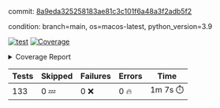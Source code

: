 commit: [8a9eda325258183ae81c3c101f6a48a3f2adb5f2](https://github.com/rcmdnk/homebrew-file/tree/8a9eda325258183ae81c3c101f6a48a3f2adb5f2)

condition: branch=main, os=macos-latest, python_version=3.9

[![test](https://github.com/rcmdnk/homebrew-file/actions/workflows/test.yml/badge.svg)](https://github.com/rcmdnk/homebrew-file/actions/runs/14933474944)
<a href="https://github.com/rcmdnk/homebrew-file/blob/8a9eda325258183ae81c3c101f6a48a3f2adb5f2/README.md"><img alt="Coverage" src="https://img.shields.io/badge/Coverage-56%25-orange.svg" /></a><details><summary>Coverage Report </summary><table><tr><th>File</th><th>Stmts</th><th>Miss</th><th>Cover</th><th>Missing</th></tr><tbody><tr><td colspan="5"><b>bin</b></td></tr><tr><td>&nbsp; &nbsp;<a href="https://github.com/rcmdnk/homebrew-file/blob/8a9eda325258183ae81c3c101f6a48a3f2adb5f2/bin/brew-file">brew-file</a></td><td>2168</td><td>945</td><td>56%</td><td><a href="https://github.com/rcmdnk/homebrew-file/blob/8a9eda325258183ae81c3c101f6a48a3f2adb5f2/bin/brew-file#L56-L62">56&ndash;62</a>, <a href="https://github.com/rcmdnk/homebrew-file/blob/8a9eda325258183ae81c3c101f6a48a3f2adb5f2/bin/brew-file#L149">149</a>, <a href="https://github.com/rcmdnk/homebrew-file/blob/8a9eda325258183ae81c3c101f6a48a3f2adb5f2/bin/brew-file#L161">161</a>, <a href="https://github.com/rcmdnk/homebrew-file/blob/8a9eda325258183ae81c3c101f6a48a3f2adb5f2/bin/brew-file#L210">210</a>, <a href="https://github.com/rcmdnk/homebrew-file/blob/8a9eda325258183ae81c3c101f6a48a3f2adb5f2/bin/brew-file#L304">304</a>, <a href="https://github.com/rcmdnk/homebrew-file/blob/8a9eda325258183ae81c3c101f6a48a3f2adb5f2/bin/brew-file#L307">307</a>, <a href="https://github.com/rcmdnk/homebrew-file/blob/8a9eda325258183ae81c3c101f6a48a3f2adb5f2/bin/brew-file#L375-L377">375&ndash;377</a>, <a href="https://github.com/rcmdnk/homebrew-file/blob/8a9eda325258183ae81c3c101f6a48a3f2adb5f2/bin/brew-file#L386-L387">386&ndash;387</a>, <a href="https://github.com/rcmdnk/homebrew-file/blob/8a9eda325258183ae81c3c101f6a48a3f2adb5f2/bin/brew-file#L481">481</a>, <a href="https://github.com/rcmdnk/homebrew-file/blob/8a9eda325258183ae81c3c101f6a48a3f2adb5f2/bin/brew-file#L487-L490">487&ndash;490</a>, <a href="https://github.com/rcmdnk/homebrew-file/blob/8a9eda325258183ae81c3c101f6a48a3f2adb5f2/bin/brew-file#L528-L552">528&ndash;552</a>, <a href="https://github.com/rcmdnk/homebrew-file/blob/8a9eda325258183ae81c3c101f6a48a3f2adb5f2/bin/brew-file#L556-L564">556&ndash;564</a>, <a href="https://github.com/rcmdnk/homebrew-file/blob/8a9eda325258183ae81c3c101f6a48a3f2adb5f2/bin/brew-file#L690">690</a>, <a href="https://github.com/rcmdnk/homebrew-file/blob/8a9eda325258183ae81c3c101f6a48a3f2adb5f2/bin/brew-file#L810-L814">810&ndash;814</a>, <a href="https://github.com/rcmdnk/homebrew-file/blob/8a9eda325258183ae81c3c101f6a48a3f2adb5f2/bin/brew-file#L827-L832">827&ndash;832</a>, <a href="https://github.com/rcmdnk/homebrew-file/blob/8a9eda325258183ae81c3c101f6a48a3f2adb5f2/bin/brew-file#L843">843</a>, <a href="https://github.com/rcmdnk/homebrew-file/blob/8a9eda325258183ae81c3c101f6a48a3f2adb5f2/bin/brew-file#L860">860</a>, <a href="https://github.com/rcmdnk/homebrew-file/blob/8a9eda325258183ae81c3c101f6a48a3f2adb5f2/bin/brew-file#L864-L872">864&ndash;872</a>, <a href="https://github.com/rcmdnk/homebrew-file/blob/8a9eda325258183ae81c3c101f6a48a3f2adb5f2/bin/brew-file#L881-L884">881&ndash;884</a>, <a href="https://github.com/rcmdnk/homebrew-file/blob/8a9eda325258183ae81c3c101f6a48a3f2adb5f2/bin/brew-file#L886-L889">886&ndash;889</a>, <a href="https://github.com/rcmdnk/homebrew-file/blob/8a9eda325258183ae81c3c101f6a48a3f2adb5f2/bin/brew-file#L891-L894">891&ndash;894</a>, <a href="https://github.com/rcmdnk/homebrew-file/blob/8a9eda325258183ae81c3c101f6a48a3f2adb5f2/bin/brew-file#L905-L923">905&ndash;923</a>, <a href="https://github.com/rcmdnk/homebrew-file/blob/8a9eda325258183ae81c3c101f6a48a3f2adb5f2/bin/brew-file#L974-L984">974&ndash;984</a>, <a href="https://github.com/rcmdnk/homebrew-file/blob/8a9eda325258183ae81c3c101f6a48a3f2adb5f2/bin/brew-file#L987-L1014">987&ndash;1014</a>, <a href="https://github.com/rcmdnk/homebrew-file/blob/8a9eda325258183ae81c3c101f6a48a3f2adb5f2/bin/brew-file#L1030-L1045">1030&ndash;1045</a>, <a href="https://github.com/rcmdnk/homebrew-file/blob/8a9eda325258183ae81c3c101f6a48a3f2adb5f2/bin/brew-file#L1087">1087</a>, <a href="https://github.com/rcmdnk/homebrew-file/blob/8a9eda325258183ae81c3c101f6a48a3f2adb5f2/bin/brew-file#L1103-L1108">1103&ndash;1108</a>, <a href="https://github.com/rcmdnk/homebrew-file/blob/8a9eda325258183ae81c3c101f6a48a3f2adb5f2/bin/brew-file#L1112-L1114">1112&ndash;1114</a>, <a href="https://github.com/rcmdnk/homebrew-file/blob/8a9eda325258183ae81c3c101f6a48a3f2adb5f2/bin/brew-file#L1118-L1121">1118&ndash;1121</a>, <a href="https://github.com/rcmdnk/homebrew-file/blob/8a9eda325258183ae81c3c101f6a48a3f2adb5f2/bin/brew-file#L1125-L1127">1125&ndash;1127</a>, <a href="https://github.com/rcmdnk/homebrew-file/blob/8a9eda325258183ae81c3c101f6a48a3f2adb5f2/bin/brew-file#L1131-L1133">1131&ndash;1133</a>, <a href="https://github.com/rcmdnk/homebrew-file/blob/8a9eda325258183ae81c3c101f6a48a3f2adb5f2/bin/brew-file#L1137-L1139">1137&ndash;1139</a>, <a href="https://github.com/rcmdnk/homebrew-file/blob/8a9eda325258183ae81c3c101f6a48a3f2adb5f2/bin/brew-file#L1143-L1145">1143&ndash;1145</a>, <a href="https://github.com/rcmdnk/homebrew-file/blob/8a9eda325258183ae81c3c101f6a48a3f2adb5f2/bin/brew-file#L1149-L1151">1149&ndash;1151</a>, <a href="https://github.com/rcmdnk/homebrew-file/blob/8a9eda325258183ae81c3c101f6a48a3f2adb5f2/bin/brew-file#L1155-L1158">1155&ndash;1158</a>, <a href="https://github.com/rcmdnk/homebrew-file/blob/8a9eda325258183ae81c3c101f6a48a3f2adb5f2/bin/brew-file#L1162-L1164">1162&ndash;1164</a>, <a href="https://github.com/rcmdnk/homebrew-file/blob/8a9eda325258183ae81c3c101f6a48a3f2adb5f2/bin/brew-file#L1182">1182</a>, <a href="https://github.com/rcmdnk/homebrew-file/blob/8a9eda325258183ae81c3c101f6a48a3f2adb5f2/bin/brew-file#L1232-L1234">1232&ndash;1234</a>, <a href="https://github.com/rcmdnk/homebrew-file/blob/8a9eda325258183ae81c3c101f6a48a3f2adb5f2/bin/brew-file#L1237">1237</a>, <a href="https://github.com/rcmdnk/homebrew-file/blob/8a9eda325258183ae81c3c101f6a48a3f2adb5f2/bin/brew-file#L1243">1243</a>, <a href="https://github.com/rcmdnk/homebrew-file/blob/8a9eda325258183ae81c3c101f6a48a3f2adb5f2/bin/brew-file#L1265-L1268">1265&ndash;1268</a>, <a href="https://github.com/rcmdnk/homebrew-file/blob/8a9eda325258183ae81c3c101f6a48a3f2adb5f2/bin/brew-file#L1346">1346</a>, <a href="https://github.com/rcmdnk/homebrew-file/blob/8a9eda325258183ae81c3c101f6a48a3f2adb5f2/bin/brew-file#L1383">1383</a>, <a href="https://github.com/rcmdnk/homebrew-file/blob/8a9eda325258183ae81c3c101f6a48a3f2adb5f2/bin/brew-file#L1420">1420</a>, <a href="https://github.com/rcmdnk/homebrew-file/blob/8a9eda325258183ae81c3c101f6a48a3f2adb5f2/bin/brew-file#L1423">1423</a>, <a href="https://github.com/rcmdnk/homebrew-file/blob/8a9eda325258183ae81c3c101f6a48a3f2adb5f2/bin/brew-file#L1435">1435</a>, <a href="https://github.com/rcmdnk/homebrew-file/blob/8a9eda325258183ae81c3c101f6a48a3f2adb5f2/bin/brew-file#L1437">1437</a>, <a href="https://github.com/rcmdnk/homebrew-file/blob/8a9eda325258183ae81c3c101f6a48a3f2adb5f2/bin/brew-file#L1472-L1473">1472&ndash;1473</a>, <a href="https://github.com/rcmdnk/homebrew-file/blob/8a9eda325258183ae81c3c101f6a48a3f2adb5f2/bin/brew-file#L1478-L1481">1478&ndash;1481</a>, <a href="https://github.com/rcmdnk/homebrew-file/blob/8a9eda325258183ae81c3c101f6a48a3f2adb5f2/bin/brew-file#L1511-L1538">1511&ndash;1538</a>, <a href="https://github.com/rcmdnk/homebrew-file/blob/8a9eda325258183ae81c3c101f6a48a3f2adb5f2/bin/brew-file#L1545">1545</a>, <a href="https://github.com/rcmdnk/homebrew-file/blob/8a9eda325258183ae81c3c101f6a48a3f2adb5f2/bin/brew-file#L1547">1547</a>, <a href="https://github.com/rcmdnk/homebrew-file/blob/8a9eda325258183ae81c3c101f6a48a3f2adb5f2/bin/brew-file#L1556-L1557">1556&ndash;1557</a>, <a href="https://github.com/rcmdnk/homebrew-file/blob/8a9eda325258183ae81c3c101f6a48a3f2adb5f2/bin/brew-file#L1562">1562</a>, <a href="https://github.com/rcmdnk/homebrew-file/blob/8a9eda325258183ae81c3c101f6a48a3f2adb5f2/bin/brew-file#L1568">1568</a>, <a href="https://github.com/rcmdnk/homebrew-file/blob/8a9eda325258183ae81c3c101f6a48a3f2adb5f2/bin/brew-file#L1572-L1583">1572&ndash;1583</a>, <a href="https://github.com/rcmdnk/homebrew-file/blob/8a9eda325258183ae81c3c101f6a48a3f2adb5f2/bin/brew-file#L1586-L1591">1586&ndash;1591</a>, <a href="https://github.com/rcmdnk/homebrew-file/blob/8a9eda325258183ae81c3c101f6a48a3f2adb5f2/bin/brew-file#L1602-L1622">1602&ndash;1622</a>, <a href="https://github.com/rcmdnk/homebrew-file/blob/8a9eda325258183ae81c3c101f6a48a3f2adb5f2/bin/brew-file#L1650">1650</a>, <a href="https://github.com/rcmdnk/homebrew-file/blob/8a9eda325258183ae81c3c101f6a48a3f2adb5f2/bin/brew-file#L1689-L1696">1689&ndash;1696</a>, <a href="https://github.com/rcmdnk/homebrew-file/blob/8a9eda325258183ae81c3c101f6a48a3f2adb5f2/bin/brew-file#L1703-L1711">1703&ndash;1711</a>, <a href="https://github.com/rcmdnk/homebrew-file/blob/8a9eda325258183ae81c3c101f6a48a3f2adb5f2/bin/brew-file#L1727">1727</a>, <a href="https://github.com/rcmdnk/homebrew-file/blob/8a9eda325258183ae81c3c101f6a48a3f2adb5f2/bin/brew-file#L1737">1737</a>, <a href="https://github.com/rcmdnk/homebrew-file/blob/8a9eda325258183ae81c3c101f6a48a3f2adb5f2/bin/brew-file#L1743">1743</a>, <a href="https://github.com/rcmdnk/homebrew-file/blob/8a9eda325258183ae81c3c101f6a48a3f2adb5f2/bin/brew-file#L1753">1753</a>, <a href="https://github.com/rcmdnk/homebrew-file/blob/8a9eda325258183ae81c3c101f6a48a3f2adb5f2/bin/brew-file#L1762-L1763">1762&ndash;1763</a>, <a href="https://github.com/rcmdnk/homebrew-file/blob/8a9eda325258183ae81c3c101f6a48a3f2adb5f2/bin/brew-file#L1767">1767</a>, <a href="https://github.com/rcmdnk/homebrew-file/blob/8a9eda325258183ae81c3c101f6a48a3f2adb5f2/bin/brew-file#L1773">1773</a>, <a href="https://github.com/rcmdnk/homebrew-file/blob/8a9eda325258183ae81c3c101f6a48a3f2adb5f2/bin/brew-file#L1779-L1783">1779&ndash;1783</a>, <a href="https://github.com/rcmdnk/homebrew-file/blob/8a9eda325258183ae81c3c101f6a48a3f2adb5f2/bin/brew-file#L1799-L1806">1799&ndash;1806</a>, <a href="https://github.com/rcmdnk/homebrew-file/blob/8a9eda325258183ae81c3c101f6a48a3f2adb5f2/bin/brew-file#L1813-L1817">1813&ndash;1817</a>, <a href="https://github.com/rcmdnk/homebrew-file/blob/8a9eda325258183ae81c3c101f6a48a3f2adb5f2/bin/brew-file#L1821">1821</a>, <a href="https://github.com/rcmdnk/homebrew-file/blob/8a9eda325258183ae81c3c101f6a48a3f2adb5f2/bin/brew-file#L1834-L1835">1834&ndash;1835</a>, <a href="https://github.com/rcmdnk/homebrew-file/blob/8a9eda325258183ae81c3c101f6a48a3f2adb5f2/bin/brew-file#L1856-L1964">1856&ndash;1964</a>, <a href="https://github.com/rcmdnk/homebrew-file/blob/8a9eda325258183ae81c3c101f6a48a3f2adb5f2/bin/brew-file#L1967-L1976">1967&ndash;1976</a>, <a href="https://github.com/rcmdnk/homebrew-file/blob/8a9eda325258183ae81c3c101f6a48a3f2adb5f2/bin/brew-file#L1989">1989</a>, <a href="https://github.com/rcmdnk/homebrew-file/blob/8a9eda325258183ae81c3c101f6a48a3f2adb5f2/bin/brew-file#L1994">1994</a>, <a href="https://github.com/rcmdnk/homebrew-file/blob/8a9eda325258183ae81c3c101f6a48a3f2adb5f2/bin/brew-file#L1999-L2038">1999&ndash;2038</a>, <a href="https://github.com/rcmdnk/homebrew-file/blob/8a9eda325258183ae81c3c101f6a48a3f2adb5f2/bin/brew-file#L2048-L2075">2048&ndash;2075</a>, <a href="https://github.com/rcmdnk/homebrew-file/blob/8a9eda325258183ae81c3c101f6a48a3f2adb5f2/bin/brew-file#L2079-L2145">2079&ndash;2145</a>, <a href="https://github.com/rcmdnk/homebrew-file/blob/8a9eda325258183ae81c3c101f6a48a3f2adb5f2/bin/brew-file#L2152-L2155">2152&ndash;2155</a>, <a href="https://github.com/rcmdnk/homebrew-file/blob/8a9eda325258183ae81c3c101f6a48a3f2adb5f2/bin/brew-file#L2164-L2167">2164&ndash;2167</a>, <a href="https://github.com/rcmdnk/homebrew-file/blob/8a9eda325258183ae81c3c101f6a48a3f2adb5f2/bin/brew-file#L2176-L2179">2176&ndash;2179</a>, <a href="https://github.com/rcmdnk/homebrew-file/blob/8a9eda325258183ae81c3c101f6a48a3f2adb5f2/bin/brew-file#L2188-L2209">2188&ndash;2209</a>, <a href="https://github.com/rcmdnk/homebrew-file/blob/8a9eda325258183ae81c3c101f6a48a3f2adb5f2/bin/brew-file#L2219-L2237">2219&ndash;2237</a>, <a href="https://github.com/rcmdnk/homebrew-file/blob/8a9eda325258183ae81c3c101f6a48a3f2adb5f2/bin/brew-file#L2246-L2256">2246&ndash;2256</a>, <a href="https://github.com/rcmdnk/homebrew-file/blob/8a9eda325258183ae81c3c101f6a48a3f2adb5f2/bin/brew-file#L2259-L2274">2259&ndash;2274</a>, <a href="https://github.com/rcmdnk/homebrew-file/blob/8a9eda325258183ae81c3c101f6a48a3f2adb5f2/bin/brew-file#L2277-L2289">2277&ndash;2289</a>, <a href="https://github.com/rcmdnk/homebrew-file/blob/8a9eda325258183ae81c3c101f6a48a3f2adb5f2/bin/brew-file#L2296">2296</a>, <a href="https://github.com/rcmdnk/homebrew-file/blob/8a9eda325258183ae81c3c101f6a48a3f2adb5f2/bin/brew-file#L2300-L2307">2300&ndash;2307</a>, <a href="https://github.com/rcmdnk/homebrew-file/blob/8a9eda325258183ae81c3c101f6a48a3f2adb5f2/bin/brew-file#L2314-L2315">2314&ndash;2315</a>, <a href="https://github.com/rcmdnk/homebrew-file/blob/8a9eda325258183ae81c3c101f6a48a3f2adb5f2/bin/brew-file#L2344">2344</a>, <a href="https://github.com/rcmdnk/homebrew-file/blob/8a9eda325258183ae81c3c101f6a48a3f2adb5f2/bin/brew-file#L2350">2350</a>, <a href="https://github.com/rcmdnk/homebrew-file/blob/8a9eda325258183ae81c3c101f6a48a3f2adb5f2/bin/brew-file#L2358-L2362">2358&ndash;2362</a>, <a href="https://github.com/rcmdnk/homebrew-file/blob/8a9eda325258183ae81c3c101f6a48a3f2adb5f2/bin/brew-file#L2373-L2376">2373&ndash;2376</a>, <a href="https://github.com/rcmdnk/homebrew-file/blob/8a9eda325258183ae81c3c101f6a48a3f2adb5f2/bin/brew-file#L2383">2383</a>, <a href="https://github.com/rcmdnk/homebrew-file/blob/8a9eda325258183ae81c3c101f6a48a3f2adb5f2/bin/brew-file#L2390">2390</a>, <a href="https://github.com/rcmdnk/homebrew-file/blob/8a9eda325258183ae81c3c101f6a48a3f2adb5f2/bin/brew-file#L2394">2394</a>, <a href="https://github.com/rcmdnk/homebrew-file/blob/8a9eda325258183ae81c3c101f6a48a3f2adb5f2/bin/brew-file#L2415-L2448">2415&ndash;2448</a>, <a href="https://github.com/rcmdnk/homebrew-file/blob/8a9eda325258183ae81c3c101f6a48a3f2adb5f2/bin/brew-file#L2468">2468</a>, <a href="https://github.com/rcmdnk/homebrew-file/blob/8a9eda325258183ae81c3c101f6a48a3f2adb5f2/bin/brew-file#L2485-L2486">2485&ndash;2486</a>, <a href="https://github.com/rcmdnk/homebrew-file/blob/8a9eda325258183ae81c3c101f6a48a3f2adb5f2/bin/brew-file#L2490">2490</a>, <a href="https://github.com/rcmdnk/homebrew-file/blob/8a9eda325258183ae81c3c101f6a48a3f2adb5f2/bin/brew-file#L2495-L2496">2495&ndash;2496</a>, <a href="https://github.com/rcmdnk/homebrew-file/blob/8a9eda325258183ae81c3c101f6a48a3f2adb5f2/bin/brew-file#L2502-L2522">2502&ndash;2522</a>, <a href="https://github.com/rcmdnk/homebrew-file/blob/8a9eda325258183ae81c3c101f6a48a3f2adb5f2/bin/brew-file#L2526-L2536">2526&ndash;2536</a>, <a href="https://github.com/rcmdnk/homebrew-file/blob/8a9eda325258183ae81c3c101f6a48a3f2adb5f2/bin/brew-file#L2539">2539</a>, <a href="https://github.com/rcmdnk/homebrew-file/blob/8a9eda325258183ae81c3c101f6a48a3f2adb5f2/bin/brew-file#L2555">2555</a>, <a href="https://github.com/rcmdnk/homebrew-file/blob/8a9eda325258183ae81c3c101f6a48a3f2adb5f2/bin/brew-file#L2559-L2565">2559&ndash;2565</a>, <a href="https://github.com/rcmdnk/homebrew-file/blob/8a9eda325258183ae81c3c101f6a48a3f2adb5f2/bin/brew-file#L2567">2567</a>, <a href="https://github.com/rcmdnk/homebrew-file/blob/8a9eda325258183ae81c3c101f6a48a3f2adb5f2/bin/brew-file#L2573">2573</a>, <a href="https://github.com/rcmdnk/homebrew-file/blob/8a9eda325258183ae81c3c101f6a48a3f2adb5f2/bin/brew-file#L2602-L2614">2602&ndash;2614</a>, <a href="https://github.com/rcmdnk/homebrew-file/blob/8a9eda325258183ae81c3c101f6a48a3f2adb5f2/bin/brew-file#L2630-L2631">2630&ndash;2631</a>, <a href="https://github.com/rcmdnk/homebrew-file/blob/8a9eda325258183ae81c3c101f6a48a3f2adb5f2/bin/brew-file#L2633">2633</a>, <a href="https://github.com/rcmdnk/homebrew-file/blob/8a9eda325258183ae81c3c101f6a48a3f2adb5f2/bin/brew-file#L2643">2643</a>, <a href="https://github.com/rcmdnk/homebrew-file/blob/8a9eda325258183ae81c3c101f6a48a3f2adb5f2/bin/brew-file#L2658-L2905">2658&ndash;2905</a>, <a href="https://github.com/rcmdnk/homebrew-file/blob/8a9eda325258183ae81c3c101f6a48a3f2adb5f2/bin/brew-file#L2928-L2930">2928&ndash;2930</a>, <a href="https://github.com/rcmdnk/homebrew-file/blob/8a9eda325258183ae81c3c101f6a48a3f2adb5f2/bin/brew-file#L2939-L2949">2939&ndash;2949</a>, <a href="https://github.com/rcmdnk/homebrew-file/blob/8a9eda325258183ae81c3c101f6a48a3f2adb5f2/bin/brew-file#L2961-L2967">2961&ndash;2967</a>, <a href="https://github.com/rcmdnk/homebrew-file/blob/8a9eda325258183ae81c3c101f6a48a3f2adb5f2/bin/brew-file#L2979-L3003">2979&ndash;3003</a>, <a href="https://github.com/rcmdnk/homebrew-file/blob/8a9eda325258183ae81c3c101f6a48a3f2adb5f2/bin/brew-file#L3009-L3046">3009&ndash;3046</a>, <a href="https://github.com/rcmdnk/homebrew-file/blob/8a9eda325258183ae81c3c101f6a48a3f2adb5f2/bin/brew-file#L3054-L3078">3054&ndash;3078</a>, <a href="https://github.com/rcmdnk/homebrew-file/blob/8a9eda325258183ae81c3c101f6a48a3f2adb5f2/bin/brew-file#L3082-L3095">3082&ndash;3095</a>, <a href="https://github.com/rcmdnk/homebrew-file/blob/8a9eda325258183ae81c3c101f6a48a3f2adb5f2/bin/brew-file#L3099-L3112">3099&ndash;3112</a>, <a href="https://github.com/rcmdnk/homebrew-file/blob/8a9eda325258183ae81c3c101f6a48a3f2adb5f2/bin/brew-file#L3116">3116</a>, <a href="https://github.com/rcmdnk/homebrew-file/blob/8a9eda325258183ae81c3c101f6a48a3f2adb5f2/bin/brew-file#L3129-L3135">3129&ndash;3135</a>, <a href="https://github.com/rcmdnk/homebrew-file/blob/8a9eda325258183ae81c3c101f6a48a3f2adb5f2/bin/brew-file#L3161-L3162">3161&ndash;3162</a>, <a href="https://github.com/rcmdnk/homebrew-file/blob/8a9eda325258183ae81c3c101f6a48a3f2adb5f2/bin/brew-file#L3253">3253</a>, <a href="https://github.com/rcmdnk/homebrew-file/blob/8a9eda325258183ae81c3c101f6a48a3f2adb5f2/bin/brew-file#L3255">3255</a>, <a href="https://github.com/rcmdnk/homebrew-file/blob/8a9eda325258183ae81c3c101f6a48a3f2adb5f2/bin/brew-file#L3260-L3271">3260&ndash;3271</a>, <a href="https://github.com/rcmdnk/homebrew-file/blob/8a9eda325258183ae81c3c101f6a48a3f2adb5f2/bin/brew-file#L3287">3287</a>, <a href="https://github.com/rcmdnk/homebrew-file/blob/8a9eda325258183ae81c3c101f6a48a3f2adb5f2/bin/brew-file#L3305-L3322">3305&ndash;3322</a>, <a href="https://github.com/rcmdnk/homebrew-file/blob/8a9eda325258183ae81c3c101f6a48a3f2adb5f2/bin/brew-file#L3345">3345</a>, <a href="https://github.com/rcmdnk/homebrew-file/blob/8a9eda325258183ae81c3c101f6a48a3f2adb5f2/bin/brew-file#L3351">3351</a>, <a href="https://github.com/rcmdnk/homebrew-file/blob/8a9eda325258183ae81c3c101f6a48a3f2adb5f2/bin/brew-file#L3355-L3366">3355&ndash;3366</a>, <a href="https://github.com/rcmdnk/homebrew-file/blob/8a9eda325258183ae81c3c101f6a48a3f2adb5f2/bin/brew-file#L3375">3375</a>, <a href="https://github.com/rcmdnk/homebrew-file/blob/8a9eda325258183ae81c3c101f6a48a3f2adb5f2/bin/brew-file#L3387">3387</a>, <a href="https://github.com/rcmdnk/homebrew-file/blob/8a9eda325258183ae81c3c101f6a48a3f2adb5f2/bin/brew-file#L3389-L3393">3389&ndash;3393</a>, <a href="https://github.com/rcmdnk/homebrew-file/blob/8a9eda325258183ae81c3c101f6a48a3f2adb5f2/bin/brew-file#L3397-L3400">3397&ndash;3400</a>, <a href="https://github.com/rcmdnk/homebrew-file/blob/8a9eda325258183ae81c3c101f6a48a3f2adb5f2/bin/brew-file#L3403-L3406">3403&ndash;3406</a>, <a href="https://github.com/rcmdnk/homebrew-file/blob/8a9eda325258183ae81c3c101f6a48a3f2adb5f2/bin/brew-file#L3409-L3417">3409&ndash;3417</a>, <a href="https://github.com/rcmdnk/homebrew-file/blob/8a9eda325258183ae81c3c101f6a48a3f2adb5f2/bin/brew-file#L3446-L3453">3446&ndash;3453</a>, <a href="https://github.com/rcmdnk/homebrew-file/blob/8a9eda325258183ae81c3c101f6a48a3f2adb5f2/bin/brew-file#L3464-L3471">3464&ndash;3471</a>, <a href="https://github.com/rcmdnk/homebrew-file/blob/8a9eda325258183ae81c3c101f6a48a3f2adb5f2/bin/brew-file#L3552-L3554">3552&ndash;3554</a>, <a href="https://github.com/rcmdnk/homebrew-file/blob/8a9eda325258183ae81c3c101f6a48a3f2adb5f2/bin/brew-file#L3577">3577</a>, <a href="https://github.com/rcmdnk/homebrew-file/blob/8a9eda325258183ae81c3c101f6a48a3f2adb5f2/bin/brew-file#L3583">3583</a>, <a href="https://github.com/rcmdnk/homebrew-file/blob/8a9eda325258183ae81c3c101f6a48a3f2adb5f2/bin/brew-file#L3595-L4278">3595&ndash;4278</a>, <a href="https://github.com/rcmdnk/homebrew-file/blob/8a9eda325258183ae81c3c101f6a48a3f2adb5f2/bin/brew-file#L4282">4282</a></td></tr><tr><td><b>TOTAL</b></td><td><b>2168</b></td><td><b>945</b></td><td><b>56%</b></td><td>&nbsp;</td></tr></tbody></table></details>

| Tests | Skipped | Failures | Errors | Time |
| ----- | ------- | -------- | -------- | ------------------ |
| 133 | 0 :zzz: | 0 :x: | 0 :fire: | 1m 7s :stopwatch: |

